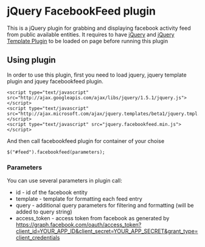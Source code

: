 # jQuery FacebookFeed plugin

This is a jQuery plugin for grabbing and displaying facebook activity feed from public available entities.
It requires to have [jQuery](http://jquery.com/) and 
[jQuery Template Plugin](https://github.com/jquery/jquery-tmpl) to be loaded on page before running this plugin

## Using plugin

In order to use this plugin, first you need to load jquery, jquery template plugin and jquey facebookfeed plugin.

    <script type="text/javascript" src="http://ajax.googleapis.com/ajax/libs/jquery/1.5.1/jquery.js"></script>
    <script type="text/javascript" src="http://ajax.microsoft.com/ajax/jquery.templates/beta1/jquery.tmpl.js"></script>
    <script type="text/javascript" src="jquery.facebookfeed.min.js"></script>

And then call facebookfeed plugin for container of your choise

    $("#feed").facebookfeed(parameters);

### Parameters

You can use several parameters in plugin call:
* id - id of the facebook entity
* template - template for formatting each feed entry
* query - additional query parameters for filtering and formatting (will be added to query string)
* access_token - access token from facebook as generated by https://graph.facebook.com/oauth/access_token?client_id=YOUR_APP_ID&client_secret=YOUR_APP_SECRET&grant_type=client_credentials
